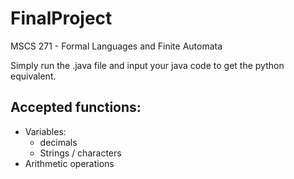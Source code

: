 # FinalProject
 MSCS 271 - Formal Languages and Finite Automata

Simply run the .java file and input your java code to get the python equivalent.

## Accepted functions:
- Variables:
    - decimals
    - Strings / characters
- Arithmetic operations
